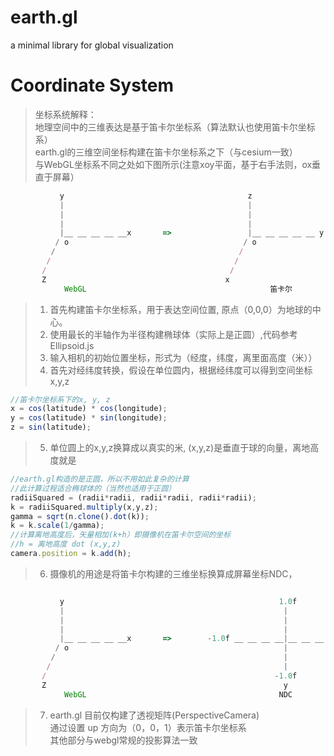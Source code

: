 # earth.gl

a minimal library for global visualization

# Coordinate System #

>坐标系统解释：</br>
 地理空间中的三维表达是基于笛卡尔坐标系（算法默认也使用笛卡尔坐标系）</br>
 earth.gl的三维空间坐标构建在笛卡尔坐标系之下（与cesium一致）</br>
 与WebGL坐标系不同之处如下图所示(注意xoy平面，基于右手法则，ox垂直于屏幕）</br>
```javascript
           y                                         z
           |                                         |
           |                                         |
           |                                         |
           |__ __ __ __ __x       =>                 |__ __ __ __ __ y 
          / o                                       / o
         /                                         /
        /                                         /
       /                                         /
       Z                                        x
            WebGL                                         笛卡尔
```
 > 1. 首先构建笛卡尔坐标系，用于表达空间位置, 原点（0,0,0）为地球的中心。</br>
 > 2. 使用最长的半轴作为半径构建椭球体（实际上是正圆）,代码参考 Ellipsoid.js</br>
 > 3. 输入相机的初始位置坐标，形式为（经度，纬度，离里面高度（米））</br>
 > 4. 首先对经纬度转换，假设在单位圆内，根据经纬度可以得到空间坐标x,y,z
```javascript
//笛卡尔坐标系下的x, y, z
x = cos(latitude) * cos(longitude);
y = cos(latitude) * sin(longitude);
z = sin(latitude);
```
> 5. 单位圆上的x,y,z换算成以真实的米, (x,y,z)是垂直于球的向量，离地高度就是
```javascript
//earth.gl构造的是正圆，所以不用如此复杂的计算
//此计算过程适合椭球体的（当然也适用于正圆）
radiiSquared = (radii*radii, radii*radii, radii*radii);
k = radiiSquared.multiply(x,y,z);
gamma = sqrt(n.clone().dot(k));
k = k.scale(1/gamma);
//计算离地高度后，矢量相加(k+h）即摄像机在笛卡尔空间的坐标
//h = 离地高度 dot (x,y,z)
camera.position = k.add(h);
```
>6. 摄像机的用途是将笛卡尔构建的三维坐标换算成屏幕坐标NDC，
```javascript

           y                                                1.0f
           |                                                 |
           |                                                 |
           |                                                 |
           |__ __ __ __ __x       =>        -1.0f __ __ __ __|__ __ __ __ __  1.0f
          / o                                                |                x
         /                                                   |
        /                                                    |
       /                                                   -1.0f
       Z                                                     y
            WebGL                                           NDC
```
>7. earth.gl 目前仅构建了透视矩阵(PerspectiveCamera)</br>
> 通过设置 up 方向为（0，0，1）表示笛卡尔坐标系</br>
> 其他部分与webgl常规的投影算法一致</br>